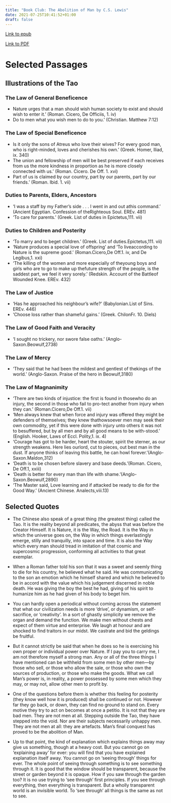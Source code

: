 ```yaml
---
title: "Book Club: The Abolition of Man by C.S. Lewis"
date: 2021-07-25T10:41:52+01:00
draft: false
---
```


[Link to epub](/books/the_abolition_of_man.epub)

[Link to PDF](/books/the_abolition_of_man.pdf)

# Selected Passages

## Illustrations of the Tao

### The Law of General Beneficence

+ Nature urges that a man should wish human society to exist and should wish to enter it.’ (Roman. Cicero, De Officiis, 1. iv)
+ Do to men what you wish men to do to you.’ (Christian. Matthew 7:12)

### The Law of Special Beneficence

+ Is it only the sons of Atreus who love their wives? For every good man, who is right-minded, loves and cherishes his own.’ (Greek. Homer, Iliad, ix. 340)
+ The union and fellowship of men will be best preserved if each receives from us the more kindness in proportion as he is more closely connected with us.’ (Roman. Cicero. De Off. 1. xvi)
+ Part of us is claimed by our country, part by our parents, part by our friends.’ (Roman. Ibid. 1. vii)

### Duties to Parents, Elders, Ancestors

+ ‘I was a staff by my Father’s side . . . I went in and out athis  command.’  (Ancient  Egyptian.  Confession  of  theRighteous Soul. EREv.  481)
+ ‘To care for parents.’ (Greek. List of duties in Epictetus,111. vii)

### Duties to Children and Posterity

+ ‘To marry and to beget children.’ (Greek. List of duties.Epictetus,111. vii)
+ ‘Nature produces a special love of offspring’ and ‘To liveaccording  to  Nature  is  the  supreme  good.’  (Roman.Cicero,De Off.1. iv, and De Legibus,1. xxi)
+ ‘The  killing  of  the  women  and  more  especially  of  theyoung  boys  and  girls  who  are  to  go  to  make  up  thefuture strength of the people, is the saddest part, we feel it very sorely.’ (Redskin. Account of the Battleof Wounded Knee. EREv.  432)

### The Law of Justice

+ ‘Has  he  approached  his  neighbour’s  wife?’  (Babylonian.List of Sins. EREv.  446)
+ ‘Choose loss rather than shameful gains.’ (Greek. ChilonFr. 10. Diels)

### The Law of Good Faith and Veracity

+ ‘I  sought  no  trickery,  nor  swore  false  oaths.’  (Anglo-Saxon.Beowulf,2738)

### The Law of Mercy

+ ‘They said that he had been the mildest and gentlest of thekings of the world.’ (Anglo-Saxon. Praise of the hero in Beowulf,3180)

### The Law of Magnanimity

+ ‘There are two kinds of injustice: the first is found in thosewho do an injury, the second in those who fail to pro-tect  another  from  injury  when  they  can.’  (Roman.Cicero,De Off.1. vii)
+ ‘Men always knew that when force and injury was offered they might be defenders of themselves; they knew thathowsoever men may seek their own commodity, yet if this were done with injury unto others it was not to besuffered, but by all men and by all good means to be with-stood.’ (English. Hooker, Laws of Eccl. Polity,1. ix. 4)
+ ‘Courage  has  got  to  be  harder,  heart  the  stouter,  spirit the  sterner,  as  our  strength  weakens.  Here  lies  ourlord, cut to pieces, out best man in the dust. If anyone thinks  of  leaving  this  battle,  he  can  howl  forever.’(Anglo-Saxon.Maldon,312)
+ ‘Death  is  to  be  chosen  before  slavery  and  base  deeds.’(Roman. Cicero, De Off.1, xxiii)
+ ‘Death  is  better  for  every  man  than  life  with  shame.’(Anglo-Saxon.Beowulf,2890)
+ ‘The Master said, Love learning and if attacked be ready to die for the Good Way.’ (Ancient Chinese. Analects,viii.13)

## Selected Quotes

* The Chinese also speak of a great thing (the greatest thing) called the Tao. It is the reality beyond all predicates, the abyss that was before the Creator Himself. It is Nature, it is the Way, the Road. It is the Way in which the universe goes on, the Way in which things everlastingly emerge, stilly and tranquilly, into space and time. It is also the Way which every man should tread in imitation of that cosmic and supercosmic progression, conforming all activities to that great exemplar.

* When a Roman father told his son that it was a sweet and seemly thing to die for his country, he believed what he said. He was communicating to the son an emotion which he himself shared and which he believed to be in accord with the value which his judgement discerned in noble death. He was giving the boy the best he had, giving of his spirit to humanize him as he had given of his body to beget him.

* You can hardly open a periodical without coming across the statement that what our civilization needs is more ‘drive’, or dynamism, or self-sacrifice, or ‘creativity’. In a sort of ghastly simplicity we remove the organ and demand the function. We make men without chests and expect of them virtue and enterprise. We laugh at honour and are shocked to find traitors in our midst. We castrate and bid the geldings be fruitful.

* But it cannot strictly be said that when he does so he is exercising his own proper or individual power over Nature. If I pay you to carry me, I am not therefore myself a strong man. Any or all of the three things I have mentioned can be withheld from some men by other men—by those who sell, or those who allow the sale, or those who own the sources of production, or those who make the goods. What we call Man’s power is, in reality, a power possessed by some men which they may, or may not, allow other men to profit by.

* One of the questions before them is whether this feeling for posterity (they know well how it is produced) shall be continued or not. However far they go back, or down, they can find no ground to stand on. Every motive they try to act on becomes at once a petitio. It is not that they are bad men. They are not men at all. Stepping outside the Tao, they have stepped into the void. Nor are their subjects necessarily unhappy men. They are not men at all: they are artefacts. Man’s final conquest has proved to be the abolition of Man.

* Up to that point, the kind of explanation which explains things away may give us something, though at a heavy cost. But you cannot go on ‘explaining away’ for ever: you will find that you have explained explanation itself away. You cannot go on ‘seeing through’ things for ever. The whole point of seeing through something is to see something through it. It is good that the window should be transparent, because the street or garden beyond it is opaque. How if you saw through the garden too? It is no use trying to ‘see through’ first principles. If you see through everything, then everything is transparent. But a wholly transparent world is an invisible world. To ‘see through’ all things is the same as not to see.
